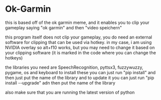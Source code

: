 # Ok-Garmin
this is based off of the ok garmin meme, and it enables you to clip your gameplay saying "ok garmin" and then "video speichern"

this program itself does not clip your gameplay, you do need an external software for clipping that can be used via hotkey.
in my case, i am using NVIDIA overlay so alt+f10 works, but you may need to change it based on your clipping software
(it is marked in the code where you can change the hotkeys)

the libraries you need are SpeechRecognition, pyttsx3, fuzzywuzzy, pygame, os and keyboard
to install these you can just run "pip install" and then just put the name of the library
and to update it you can just run "pip install --upgrade" adn then put the name of the library

also make sure that you are running the latest version of python
